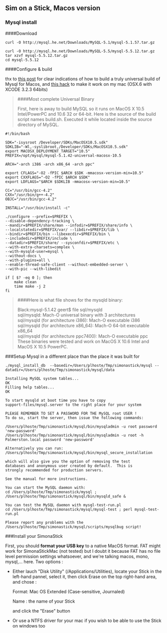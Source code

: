 ## Sim on a Stick, Macos version

### Mysql install

####Download

    curl -O http://mysql.he.net/Downloads/MySQL-5.1/mysql-5.1.57.tar.gz

    curl -O http://mysql.he.net/Downloads/MySQL-5.5/mysql-5.5.12.tar.gz
    tar xzvf mysql-5.5.12.tar.gz
    cd mysql-5.5.12

####Configure & build

thx to [this post](http://geert.vanderkelen.org/post/200/ "Building MySQL universal binaries using MacOS X 10.6 (Snow Leopard)") for clear indications of
how to build a truly universal build of Mysql for Macos, and
[this hack](http://stackoverflow.com/questions/1365211/error-in-xcode-project-ld-library-not-found-for-lcrt1-10-6-o/1626958#1626958
"Error in xcode project: ld: library not found for -lcrt1.10.6.o") to make it work on my mac (OSX.6 with XCODE 3.2.3 64bits)

>####Most complete Universal Binary
>  
>First, here is away to build MySQL so it runs on MacOS X 10.5
>Intel/PowerPC and 10.6 32 or 64-bit.  Here is the source of the build
>script names build.sh. Executed it while located inside the source
>directory of MySQL.

    #!/bin/bash

    SDK="-isysroot /Developer/SDKs/MacOSX10.5.sdk"
    SDKLIB="-Wl,-syslibroot,/Developer/SDKs/MacOSX10.5.sdk"
    export MACOSX_DEPLOYMENT_TARGET="10.5"
    PREFIX=/opt/mysql/mysql-5.1.42-universal-macosx-10.5

    ARCH="-arch i386 -arch x86_64 -arch ppc"

    export CFLAGS="-O2 -fPIC $ARCH $SDK -mmacosx-version-min=10.5"
    export CXXFLAGS="-O2 -fPIC $ARCH $SDK"
    export LDFLAGS="$ARCH $SDKLIB -mmacosx-version-min=10.5"

    CC="/usr/bin/gcc-4.2"
    CXX="/usr/bin/g++-4.2"
    OBJC="/usr/bin/gcc-4.2"

    INSTALL="/usr/bin/install -c"

    ./configure --prefix=$PREFIX \
    --disable-dependency-tracking \
    --mandir=$PREFIX/share/man --infodir=$PREFIX/share/info \
    --localstatedir=$PREFIX/var/ --libdir=$PREFIX/lib \
    --bindir=$PREFIX/bin --libexecdir=$PREFIX/bin \
    --includedir=$PREFIX/include \
    --datadir=$PREFIX/share/ --sysconfdir=$PREFIX/etc \
    --with-extra-charsets=complex \
    --with-mysqld-user=mysql \
    --without-docs \
    --with-plugins=all \
    --enable-thread-safe-client --without-embedded-server \
    --with-pic --with-libedit

    if [ $? -eq 0 ]; then
        make clean
        time make -j 2
    fi

>####Here is what file shows for the mysqld binary:
>  
>Black:mysql-5.1.42 geert$ file sql/mysqld  
>sql/mysqld: Mach-O universal binary with 3 architectures  
>sql/mysqld (for architecture i386): Mach-O executable i386  
>sql/mysqld (for architecture x86_64): Mach-O 64-bit executable x86_64  
>sql/mysqld (for architecture ppc7400): Mach-O executable ppc  
>These binaries were tested and work on MacOS X 10.6 Intel and MacOS X 10.5 PowerPC.  

###Setup Mysql in a different place than the place it was built for

    ./mysql_install_db  --basedir=/Users/plhoste/Tmp/simonastick/mysql --datadir=/Users/plhoste/Tmp/simonastick/mysql/data

    Installing MySQL system tables...
    OK
    Filling help tables...
    OK

    To start mysqld at boot time you have to copy
    support-files/mysql.server to the right place for your system

    PLEASE REMEMBER TO SET A PASSWORD FOR THE MySQL root USER !
    To do so, start the server, then issue the following commands:

    /Users/plhoste/Tmp/simonastick/mysql/bin/mysqladmin -u root password 'new-password'
    /Users/plhoste/Tmp/simonastick/mysql/bin/mysqladmin -u root -h Palmerston.local password 'new-password'

    Alternatively you can run:
    /Users/plhoste/Tmp/simonastick/mysql/bin/mysql_secure_installation

    which will also give you the option of removing the test
    databases and anonymous user created by default.  This is
    strongly recommended for production servers.

    See the manual for more instructions.

    You can start the MySQL daemon with:
    cd /Users/plhoste/Tmp/simonastick/mysql ; /Users/plhoste/Tmp/simonastick/mysql/bin/mysqld_safe &

    You can test the MySQL daemon with mysql-test-run.pl
    cd /Users/plhoste/Tmp/simonastick/mysql/mysql-test ; perl mysql-test-run.pl

    Please report any problems with the /Users/plhoste/Tmp/simonastick/mysql/scripts/mysqlbug script!

###Install your SimonaStick

First, you should **format your USB key** to a native MacOS format. FAT
might work for SimonaStickMac (not tested) but I doubt it because FAT
has no file level permission settings whatsoever, and we're talking
macos, mono, mysql,... here. Two options :

*  Either lauch "Disk Utility" (/Applications/Utilities), locate your
   Stick in the left-hand pannel, select it, then click Erase on the
   top right-hand area, and chose :

    Format: Mac OS Extended (Case-sensitive, Journaled)

    Name  : the name of your Stick

   and click the "Erase" button

*  Or use a NTFS driver for your mac if you wish to be able to use the
   Stick on windows too


